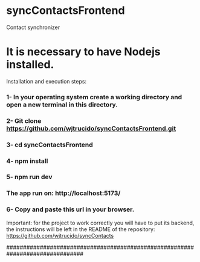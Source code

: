 # syncContactsFrontend
Contact synchronizer
# It is necessary to have Nodejs installed.

Installation and execution steps:

### 1- In your operating system create a working directory and open a new terminal in this directory.
### 2- Git clone https://github.com/wjtrucido/syncContactsFrontend.git
### 3- cd syncContactsFrontend
### 4- npm install
### 5- npm run dev
### The app run on: http://localhost:5173/ 
### 6- Copy and paste this url in your browser.

Important: for the project to work correctly you will have to put its backend, the instructions will be left in the README of the repository:
https://github.com/wjtrucido/syncContacts 

###############################################################################
